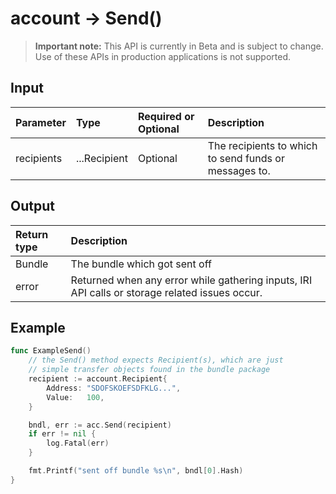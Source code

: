 # account -> Send()

> **Important note:** This API is currently in Beta and is subject to change. Use of these APIs in production applications is not supported.


## Input

| Parameter       | Type | Required or Optional | Description |
|:---------------|:--------|:--------| :--------|
| recipients | ...Recipient | Optional | The recipients to which to send funds or messages to.  |




## Output

| Return type     | Description |
|:---------------|:--------|
| Bundle | The bundle which got sent off |
| error | Returned when any error while gathering inputs, IRI API calls or storage related issues occur. |




## Example

```go
func ExampleSend() 
	// the Send() method expects Recipient(s), which are just
	// simple transfer objects found in the bundle package
	recipient := account.Recipient{
		Address: "SDOFSKOEFSDFKLG...",
		Value:   100,
	}

	bndl, err := acc.Send(recipient)
	if err != nil {
		log.Fatal(err)
	}

	fmt.Printf("sent off bundle %s\n", bndl[0].Hash)
}

```
